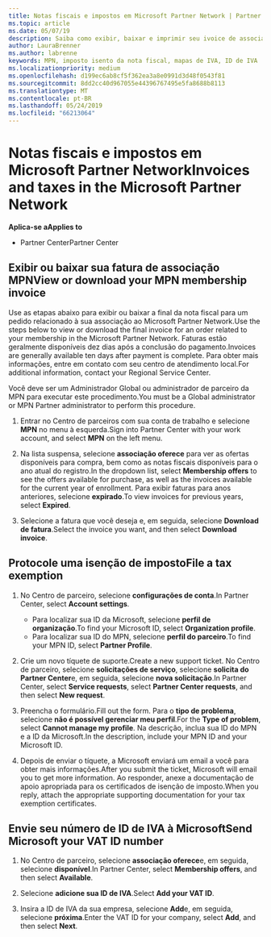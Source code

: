 ```yaml
---
title: Notas fiscais e impostos em Microsoft Partner Network | Partner Center
ms.topic: article
ms.date: 05/07/19
description: Saiba como exibir, baixar e imprimir seu ivoice de associação MPN, bem como o arquivo para isenção de imposto e enviar à Microsoft seu número de ID de IVA.
author: LauraBrenner
ms.author: labrenne
keywords: MPN, imposto isento da nota fiscal, mapas de IVA, ID de IVA
ms.localizationpriority: medium
ms.openlocfilehash: d199ec6ab8cf5f362ea3a8e0991d3d48f0543f81
ms.sourcegitcommit: 8dd2cc40d967055e44396767495e5fa8688b8113
ms.translationtype: MT
ms.contentlocale: pt-BR
ms.lasthandoff: 05/24/2019
ms.locfileid: "66213064"
---
```

# <a name="invoices-and-taxes-in-the-microsoft-partner-network"></a><span data-ttu-id="6d6f7-104">Notas fiscais e impostos em Microsoft Partner Network</span><span class="sxs-lookup"><span data-stu-id="6d6f7-104">Invoices and taxes in the Microsoft Partner Network</span></span>

<span data-ttu-id="6d6f7-105">**Aplica-se a**</span><span class="sxs-lookup"><span data-stu-id="6d6f7-105">**Applies to**</span></span>

-  <span data-ttu-id="6d6f7-106">Partner Center</span><span class="sxs-lookup"><span data-stu-id="6d6f7-106">Partner Center</span></span>

## <a name="view-or-download-your-mpn-membership-invoice"></a><span data-ttu-id="6d6f7-107">Exibir ou baixar sua fatura de associação MPN</span><span class="sxs-lookup"><span data-stu-id="6d6f7-107">View or download your MPN membership invoice</span></span>

<span data-ttu-id="6d6f7-108">Use as etapas abaixo para exibir ou baixar a final da nota fiscal para um pedido relacionado à sua associação ao Microsoft Partner Network.</span><span class="sxs-lookup"><span data-stu-id="6d6f7-108">Use the steps below to view or download the final invoice for an order related to your membership in the Microsoft Partner Network.</span></span> <span data-ttu-id="6d6f7-109">Faturas estão geralmente disponíveis dez dias após a conclusão do pagamento.</span><span class="sxs-lookup"><span data-stu-id="6d6f7-109">Invoices are generally available ten days after payment is complete.</span></span> <span data-ttu-id="6d6f7-110">Para obter mais informações, entre em contato com seu centro de atendimento local.</span><span class="sxs-lookup"><span data-stu-id="6d6f7-110">For additional information, contact your Regional Service Center.</span></span>  

<span data-ttu-id="6d6f7-111">Você deve ser um Administrador Global ou administrador de parceiro da MPN para executar este procedimento.</span><span class="sxs-lookup"><span data-stu-id="6d6f7-111">You must be a Global administrator or MPN Partner administrator to perform this procedure.</span></span> 

1.  <span data-ttu-id="6d6f7-112">Entrar no Centro de parceiros com sua conta de trabalho e selecione **MPN** no menu à esquerda.</span><span class="sxs-lookup"><span data-stu-id="6d6f7-112">Sign into Partner Center with your work account, and select **MPN** on the left menu.</span></span>

4.  <span data-ttu-id="6d6f7-113">Na lista suspensa, selecione **associação oferece** para ver as ofertas disponíveis para compra, bem como as notas fiscais disponíveis para o ano atual do registro.</span><span class="sxs-lookup"><span data-stu-id="6d6f7-113">In the dropdown list, select **Membership offers** to see the offers available for purchase, as well as the invoices available for the current year of enrollment.</span></span> <span data-ttu-id="6d6f7-114">Para exibir faturas para anos anteriores, selecione **expirado**.</span><span class="sxs-lookup"><span data-stu-id="6d6f7-114">To view invoices for previous years, select **Expired**.</span></span>

6.  <span data-ttu-id="6d6f7-115">Selecione a fatura que você deseja e, em seguida, selecione **Download de fatura**.</span><span class="sxs-lookup"><span data-stu-id="6d6f7-115">Select the invoice you want, and then select **Download invoice**.</span></span> 

## <a name="file-a-tax-exemption"></a><span data-ttu-id="6d6f7-116">Protocole uma isenção de imposto</span><span class="sxs-lookup"><span data-stu-id="6d6f7-116">File a tax exemption</span></span>

1.  <span data-ttu-id="6d6f7-117">No Centro de parceiro, selecione **configurações de conta**.</span><span class="sxs-lookup"><span data-stu-id="6d6f7-117">In Partner Center, select **Account settings**.</span></span>
    -   <span data-ttu-id="6d6f7-118">Para localizar sua ID da Microsoft, selecione **perfil de organização**.</span><span class="sxs-lookup"><span data-stu-id="6d6f7-118">To find your Microsoft ID, select **Organization profile**.</span></span>
    -   <span data-ttu-id="6d6f7-119">Para localizar sua ID do MPN, selecione **perfil do parceiro**.</span><span class="sxs-lookup"><span data-stu-id="6d6f7-119">To find your MPN ID, select **Partner Profile**.</span></span>

2.  <span data-ttu-id="6d6f7-120">Crie um novo tíquete de suporte.</span><span class="sxs-lookup"><span data-stu-id="6d6f7-120">Create a new support ticket.</span></span> <span data-ttu-id="6d6f7-121">No Centro de parceiro, selecione **solicitações de serviço**, selecione **solicita do Partner Center**e, em seguida, selecione **nova solicitação**.</span><span class="sxs-lookup"><span data-stu-id="6d6f7-121">In Partner Center, select **Service requests**, select **Partner Center requests**, and then select **New request**.</span></span>

3.  <span data-ttu-id="6d6f7-122">Preencha o formulário.</span><span class="sxs-lookup"><span data-stu-id="6d6f7-122">Fill out the form.</span></span> <span data-ttu-id="6d6f7-123">Para o **tipo de problema**, selecione **não é possível gerenciar meu perfil**.</span><span class="sxs-lookup"><span data-stu-id="6d6f7-123">For the **Type of problem**, select **Cannot manage my profile**.</span></span> <span data-ttu-id="6d6f7-124">Na descrição, inclua sua ID do MPN e a ID da Microsoft.</span><span class="sxs-lookup"><span data-stu-id="6d6f7-124">In the description, include your MPN ID and your Microsoft ID.</span></span>

4.  <span data-ttu-id="6d6f7-125">Depois de enviar o tíquete, a Microsoft enviará um email a você para obter mais informações.</span><span class="sxs-lookup"><span data-stu-id="6d6f7-125">After you submit the ticket, Microsoft will email you to get more information.</span></span> <span data-ttu-id="6d6f7-126">Ao responder, anexe a documentação de apoio apropriada para os certificados de isenção de imposto.</span><span class="sxs-lookup"><span data-stu-id="6d6f7-126">When you reply, attach the appropriate supporting documentation for your tax exemption certificates.</span></span>

## <a name="send-microsoft-your-vat-id-number"></a><span data-ttu-id="6d6f7-127">Envie seu número de ID de IVA à Microsoft</span><span class="sxs-lookup"><span data-stu-id="6d6f7-127">Send Microsoft your VAT ID number</span></span>
1.  <span data-ttu-id="6d6f7-128">No Centro de parceiro, selecione **associação oferece**e, em seguida, selecione **disponível**.</span><span class="sxs-lookup"><span data-stu-id="6d6f7-128">In Partner Center, select **Membership offers**, and then select **Available**.</span></span> 

2.  <span data-ttu-id="6d6f7-129">Selecione **adicione sua ID de IVA**.</span><span class="sxs-lookup"><span data-stu-id="6d6f7-129">Select **Add your VAT ID**.</span></span> 

3.  <span data-ttu-id="6d6f7-130">Insira a ID de IVA da sua empresa, selecione **Add**e, em seguida, selecione **próxima**.</span><span class="sxs-lookup"><span data-stu-id="6d6f7-130">Enter the VAT ID for your company, select **Add**, and then select **Next**.</span></span> 

